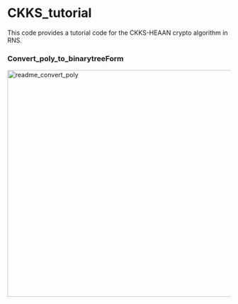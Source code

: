 # CKKS_tutorial
This code provides a tutorial code for the CKKS-HEAAN crypto algorithm in RNS.

### Convert_poly_to_binarytreeForm 
<img width="512" alt="readme_convert_poly" src="https://user-images.githubusercontent.com/121416455/209746234-60ee7df1-adf1-410c-aa72-86d9ec1134ea.png">
